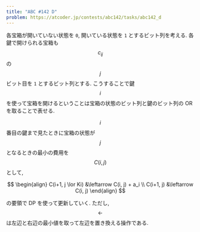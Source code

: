 ```yaml
---
title: "ABC #142 D"
problem: https://atcoder.jp/contests/abc142/tasks/abc142_d
---
```

各宝箱が開いていない状態を `0`, 開いている状態を `1` とするビット列を考える. 各鍵で開けられる宝箱も $$ c_{ij} $$ の $$ j $$ ビット目を `1` とするビット列とする. こうすることで鍵 $$ i $$ を使って宝箱を開けるということは宝箱の状態のビット列と鍵のビット列の OR を取ることで表せる.

$$ i $$ 番目の鍵まで見たときに宝箱の状態が $$ j $$ となるときの最小の費用を $$ C(i, j) $$ として,

$$
\begin{align}
C(i+1, j \lor Ki) &\leftarrow C(i, j) + a_i \\
C(i+1, j) &\leftarrow C(i, j)
\end{align}
$$

の要領で DP を使って更新していく. ただし, $$ \leftarrow $$ は左辺と右辺の最小値を取って左辺を置き換える操作である.
